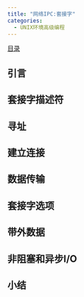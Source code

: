 ```yaml
---
title: "网络IPC:套接字"
categories:
  - UNIX环境高级编程
---
```


[目录](UNIX环境高级编程)

## 引言

## 套接字描述符

## 寻址

## 建立连接

## 数据传输

## 套接字选项

## 带外数据

## 非阻塞和异步I/O

## 小结
